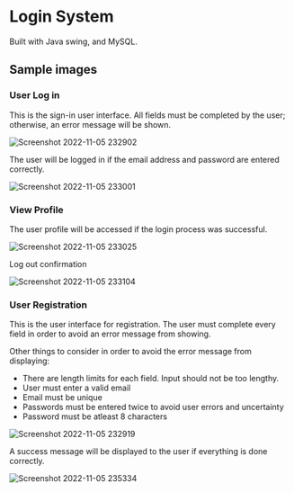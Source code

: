 # Login System
Built with Java swing, and MySQL.

## Sample images

### User Log in
This is the sign-in user interface. All fields must be completed by the user; otherwise, an error message will be shown.

![Screenshot 2022-11-05 232902](https://user-images.githubusercontent.com/65966844/200127681-96b19891-eed5-4834-9cb0-c47b32295c69.jpg)

The user will be logged in if the email address and password are entered correctly.

![Screenshot 2022-11-05 233001](https://user-images.githubusercontent.com/65966844/200127715-8a2e72a4-398c-4b75-91f5-954cd326add7.jpg)

### View Profile
The user profile will be accessed if the login process was successful.

![Screenshot 2022-11-05 233025](https://user-images.githubusercontent.com/65966844/200128907-cc41d8a1-9335-48a6-a8d4-79974d98d0f9.jpg)

Log out confirmation

![Screenshot 2022-11-05 233104](https://user-images.githubusercontent.com/65966844/200128978-538f794e-7519-4630-b9b5-e62cf5dff76c.jpg)

### User Registration
This is the user interface for registration. The user must complete every field in order to avoid an error message from showing.

Other things to consider in order to avoid the error message from displaying:
- There are length limits for each field. Input should not be too lengthy.
- User must enter a valid email
- Email must be unique
- Passwords must be entered twice to avoid user errors and uncertainty
- Password must be atleast 8 characters

![Screenshot 2022-11-05 232919](https://user-images.githubusercontent.com/65966844/200127739-7e5df97d-7edf-4c0d-882b-a312a0891443.jpg)

A success message will be displayed to the user if everything is done correctly.

![Screenshot 2022-11-05 235334](https://user-images.githubusercontent.com/65966844/200128651-3587cff0-8c16-4a8a-9ae2-70f8a5846ac1.jpg)

